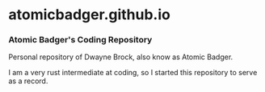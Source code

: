 # atomicbadger.github.io
<h3>Atomic Badger's Coding Repository</h3>
<p>Personal repository of Dwayne Brock, also know as Atomic Badger.<p>
<p>I am a very rust intermediate at coding, so I started this repository to serve as a record.</p>
